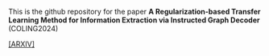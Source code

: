 This is the github repository for the paper **A Regularization-based Transfer Learning Method for Information Extraction via Instructed Graph Decoder** (COLING2024)

[[ARXIV]](https://arxiv.org/pdf/2403.00891)
